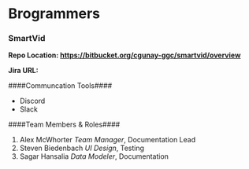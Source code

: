 # Brogrammers #

### SmartVid ###

**Repo Location: https://bitbucket.org/cgunay-ggc/smartvid/overview**

**Jira URL:**

####Communcation Tools####

+ Discord
+ Slack

####Team Members & Roles####
1. Alex McWhorter _Team Manager_, Documentation Lead
2. Steven Biedenbach _UI Design_, Testing
3. Sagar Hansalia _Data Modeler_, Documentation